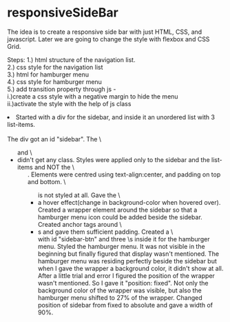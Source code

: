 # responsiveSideBar
The idea is to create a responsive side bar with just HTML, CSS, and javascript.
Later we are going to change the style with flexbox and CSS Grid.

Steps:
1.) html structure of the navigation list.  
2.) css style for the navigation list  
3.) html for hamburger menu  
4.) css style for hamburger menu  
5.) add transition property through js - 	
		i.)create a css style with a negative margin to hide the menu  
		ii.)activate the style with the help of js class  
<li>Started with a div for the sidebar, and inside it an unordered list with 3 list-items.</li> </br> 
The div got an id "sidebar".  
The \<ul> and \<li> didn't get any class.  
Styles were applied only to the sidebar and the list-items and NOT the \<ul>.  
Elements were centred using text-align:center, and padding on top and bottom.  
\<ul> is not styled at all.  
Gave the \<li> a hover effect(change in background-color when hovered over).  
Created a wrapper element around the sidebar so that a hamburger menu icon could be added beside the sidebar.  
Created anchor tags around \<li>s and gave them sufficient padding.  
Created a \<div> with id "sidebar-btn" and three \<span>s inside it for the hamburger menu.  
Styled the hamburger menu. It was not visible in the beginning but finally figured that display wasn't mentioned.  
The hamburger menu was residing perfectly beside the sidebar but when I gave the wrapper a background color, 
it didn't show at all. After a little trial and error I figured the position of the wrapper wasn't mentioned. So I gave it 
"position: fixed". Not only the background color of the wrapper was visible, but also the hamburger menu shifted to 
27% of the wrapper.  
Changed position of sidebar from fixed to absolute and gave a width of 90%.
